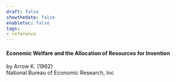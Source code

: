 ```yaml
---
draft: false
showthedate: false
enabletoc: false
tags:
- reference
---
```


#### **Economic Welfare and the Allocation of Resources for Invention**     
by Arrow K. (1962)         
National Bureau of Economic Research, Inc      


